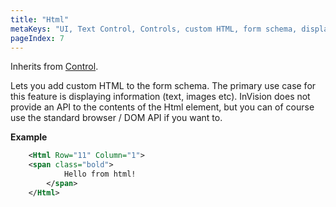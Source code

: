 ```yaml
---
title: "Html"
metaKeys: "UI, Text Control, Controls, custom HTML, form schema, displaying information, text, images, "
pageIndex: 7
---
```


Inherits from [Control](control.md).

Lets you add custom HTML to the form schema. The primary use case for this feature is displaying information (text, images etc). InVision does not provide an API to the contents of the Html element, but you can of course use the standard browser / DOM API if you want to.

**Example**

```xml
    <Html Row="11" Column="1">
    <span class="bold">
            Hello from html!
        </span>
    </Html>
```
